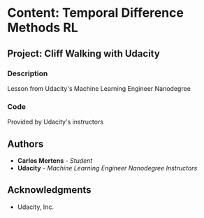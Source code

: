 # Content: Temporal Difference Methods RL
## Project: Cliff Walking with Udacity

### Description
Lesson from Udacity's Machine Learning Engineer Nanodegree

### Code
Provided by Udacity's instructors

## Authors

* **Carlos Mertens** - *Student*
* **Udacity** - *Machine Learning Engineer Nanodegree Instructors*

## Acknowledgments

* Udacity, Inc.
